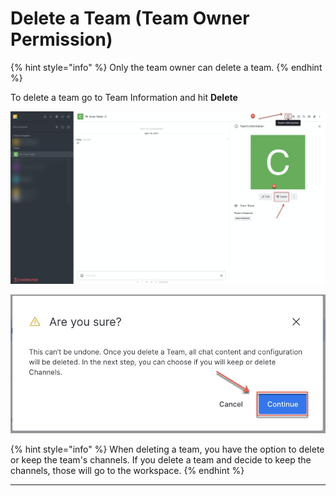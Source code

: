# Delete a Team (Team Owner Permission)

{% hint style="info" %}
Only the team owner can delete a team.
{% endhint %}

To delete a team go to Team Information and hit **Delete**

![](<../../../../../.gitbook/assets/image (349).png>)

![](<../../../../../.gitbook/assets/image (350).png>)

{% hint style="info" %}
When deleting a team, you have the option to delete or keep the team's channels. If you delete a team and decide to keep the channels, those will go to the workspace.
{% endhint %}

***
